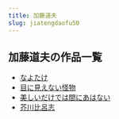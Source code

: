 ```yaml
---
title: 加藤道夫
slug: jiatengdaofu50
---
```


## 加藤道夫の作品一覧

- [なよたけ](nayotake-11c)
- [目に見えない怪物](munijianenaigua-6f4)
- [美しいだけでは間にあはない](meishiidakedeha-cdc)
- [芥川比呂志](jiechuanbiluzhi-9af)
